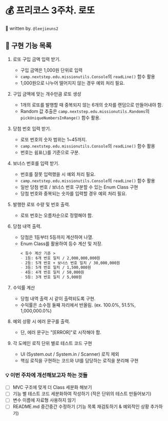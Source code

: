 # 💰 프리코스 3주차. 로또

📌 written by. `@leejieuns2`

## 🚀 구현 기능 목록

1. 로또 구입 금액 입력 받기.
    - 구입 금액은 1,000원 단위로 입력
    - `camp.nextstep.edu.missionutils.Console`의 `readLine()` 함수 활용
    - 1,000원으로 나누어 떨어지지 않는 경우 예외 처리 필요.
2. 구입 금액에 맞는 개수만큼 로또 생성
    - 1개의 로또를 발행할 때 중복되지 않는 6개의 숫자를 랜덤으로 만들어내야 함.
    - Random 값 추출은 `camp.nextstep.edu.missionutils.Randoms`의 `pickUniqueNumbersInRange()` 함수 활용.
3. 당첨 번호 입력 받기.
    - 로또 번호의 숫자 범위는 1~45까지.
    - `camp.nextstep.edu.missionutils.Console`의 `readLine()` 함수 활용
    - 번호는 쉼표(,)를 기준으로 구분.
4. 보너스 번호를 입력 받기.
    - 번호를 잘못 입력했을 시 예외 처리 필요.
    - `camp.nextstep.edu.missionutils.Console`의 `readLine()` 함수 활용
    - 일반 당첨 번호 / 보너스 번호 구분할 수 있는 Enum Class 구현
    - 당첨 번호와 중복되는 숫자를 입력할 경우 예외 처리 필요.
5. 발행한 로또 수량 및 번호 출력.
    - 로또 번호는 오름차순으로 정렬해야 함.
6. 당첨 내역 출력.
    - 당첨은 1등부터 5등까지 계산하여 나열.
    - Enum Class를 활용하여 등수 계산 및 저장.
      ```markdown
      < 등수 계산 기준 >
      - 1등: 6개 번호 일치 / 2,000,000,000원
      - 2등: 5개 번호 + 보너스 번호 일치 / 30,000,000원
      - 3등: 5개 번호 일치 / 1,500,000원
      - 4등: 4개 번호 일치 / 50,000원
      - 5등: 3개 번호 일치 / 5,000원
      ```
7. 수익률 계산
    - 당첨 내역 출력 시 같이 출력되도록 구현.
    - 수익률은 소수점 둘째 자리에서 반올림. (ex. 100.0%, 51.5%, 1,000,000.0%)

8. 예외 상황 시 에러 문구를 출력.
    - 단, 에러 문구는 "[ERROR]"로 시작해야 함.

9. 각 도메인 로직 단위 별로 테스트 코드 구현
    - UI (System.out / System.in / Scanner) 로직 제외
    - 핵심 로직을 구현하는 코드와 UI를 담당하는 로직을 분리해 구현

### 💡 이번 주차에 개선해보고자 하는 것들

- [ ] MVC 구조에 맞게 더 Class 세분화 해보기
- [ ] 기능 별 테스트 코드 세분화하여 작성하기 (작은 단위의 테스트 만들어보기)
- [ ] 변수 이름에 자료형 사용하지 않기
- [ ] README.md 중간중간 수정하기 (기능 목록 재검토하기 & 예외적인 상황 추가하기)